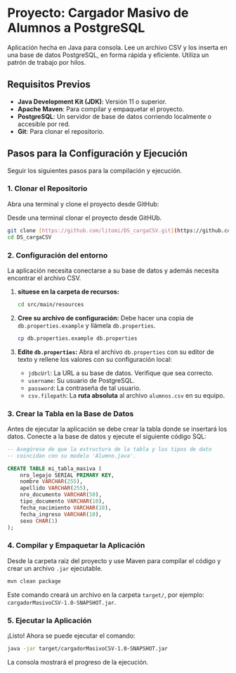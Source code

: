 # Proyecto: Cargador Masivo de Alumnos a PostgreSQL
Aplicación hecha en Java para consola. Lee un archivo CSV y los inserta en una base de datos PostgreSQL, en forma rápida y eficiente. Utiliza un patrón de trabajo por hilos.

## Requisitos Previos

* **Java Development Kit (JDK)**: Versión 11 o superior.
* **Apache Maven**: Para compilar y empaquetar el proyecto.
* **PostgreSQL**: Un servidor de base de datos corriendo localmente o accesible por red.
* **Git**: Para clonar el repositorio.

## Pasos para la Configuración y Ejecución

Seguir los siguientes pasos para la compilación y ejecución.

### 1. Clonar el Repositorio

Abra una terminal y clone el proyecto desde GitHub:

Desde una terminal clonar el proyecto desde GitHUb.

```bash
git clone [https://github.com/litomi/DS_cargaCSV.git](https://github.com/litomi/DS_cargaCSV.git)
cd DS_cargaCSV
```

### 2. Configuración del entorno

La aplicación necesita conectarse a su base de datos y además necesita encontrar el archivo CSV.

1.  **situese en la carpeta de recursos:**
    ```bash
    cd src/main/resources
    ```

2.  **Cree su archivo de configuración:**
    Debe hacer una copia de `db.properties.example` y llámela `db.properties`.
    ```bash
    cp db.properties.example db.properties
    ```

3.  **Edite `db.properties`:**
    Abra el archivo `db.properties` con su editor de texto y rellene los valores con su configuración local:
    * `jdbcUrl`: La URL a su base de datos. Verifique que sea correcto.
    * `username`: Su usuario de PostgreSQL.
    * `password`: La contraseña de tal usuario.
    * `csv.filepath`: La **ruta absoluta** al archivo `alumnos.csv` en su equipo.

### 3. Crear la Tabla en la Base de Datos

Antes de ejecutar la aplicación se debe crear la tabla donde se insertará los datos. Conecte a la base de datos y ejecute
el siguiente código SQL:

```sql
-- Asegúrese de que la estructura de la tabla y los tipos de dato
-- coincidan con su modelo 'Alumno.java'.

CREATE TABLE mi_tabla_masiva (
    nro_legajo SERIAL PRIMARY KEY,
    nombre VARCHAR(255),
    apellido VARCHAR(255),
    nro_documento VARCHAR(50),
    tipo_documento VARCHAR(10),
    fecha_nacimiento VARCHAR(10),
    fecha_ingreso VARCHAR(10),
    sexo CHAR(1)
);
```

### 4. Compilar y Empaquetar la Aplicación

Desde la carpeta raíz del proyecto y use Maven para compilar el código y crear un archivo `.jar` ejecutable.

```bash
mvn clean package
```

Este comando creará un archivo en la carpeta `target/`, por ejemplo: `cargadorMasivoCSV-1.0-SNAPSHOT.jar`.

### 5. Ejecutar la Aplicación

¡Listo! Ahora se puede ejecutar el comando:

```bash
java -jar target/cargadorMasivoCSV-1.0-SNAPSHOT.jar
```
La consola mostrará el progreso de la ejecución.
